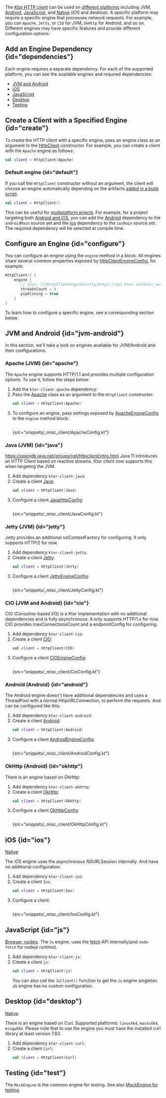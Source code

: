 [//]: # (title: Engines)

The [Ktor HTTP client](client.md) can be used on [different platforms](https://kotlinlang.org/docs/multiplatform.html) including JVM, [Android](https://kotlinlang.org/docs/android-overview.html), [JavaScript](https://kotlinlang.org/docs/js-overview.html), and [Native](https://kotlinlang.org/docs/native-overview.html) (iOS and desktop). A specific platform may require a specific engine that processes network requests. For example, you can `Apache`, `Jetty`, or `CIO` for JVM, `OkHttp` for Android, and so on. Different engines may have specific features and provide different configuration options.

## Add an Engine Dependency {id="dependencies"}

Each engine requires a separate dependency. For each of the supported platform, you can see the available engines and required dependencies:
* [JVM and Android](#jvm-android)
* [iOS](#ios)
* [JavaScript](#js)
* [Desktop](#desktop)
* [Testing](#test)

## Create a Client with a Specified Engine {id="create"}
To create the HTTP client with a specific engine, pass an engine class as an argument to the [HttpClient](https://api.ktor.io/%ktor_version%/io.ktor.client/-http-client.html) constructor. For example, you can create a client with the `Apache` engine as follows:
```kotlin
val client = HttpClient(Apache)
```

### Default engine {id="default"}
If you call the `HttpClient` constructor without an argument, the client will choose an engine automatically depending on the artifacts [added in a build script](#dependencies).
```kotlin
val client = HttpClient()
```
This can be useful for [multiplatform prjects](http-client_multiplatform.md). For example, for a project targeting both [Android and iOS](https://kotlinlang.org/docs/mobile/create-first-app.html), you can add the [Android](#android) dependency to the `androidMain` source set and the [Ios](#ios) dependency to the `iosMain` source set. The required dependency will be selected at compile time.


## Configure an Engine {id="configure"}
You can configure an engine using the `engine` method in a block. All engines share several common properties exposed by [HttpClientEngineConfig](https://api.ktor.io/%ktor_version%/io.ktor.client.engine/-http-client-engine-config/index.html), for example:

```kotlin
HttpClient() {
    engine {
       // this: [[[HttpClientEngineConfig|https://api.ktor.io/%ktor_version%/io.ktor.client.engine/-http-client-engine-config/index.html]]]
       threadsCount = 4
       pipelining = true
    }
}
```

To learn how to configure a specific engine, see a corresponding section below.


## JVM and Android {id="jvm-android"}
In this section, we'll take a look on engines available for JVM/Android and their configurations.

### Apache (JVM) {id="apache"}
The `Apache` engine supports HTTP/1.1 and provides multiple configuration options. To use it, follow the steps below:
1. Add the `ktor-client-apache` dependency:
   <var name="artifact_name" value="ktor-client-apache"/>
   <include src="lib.md" include-id="add_ktor_artifact"/>
1. Pass the [Apache](https://api.ktor.io/%ktor_version%/io.ktor.client.engine.apache/-apache/index.html) class as an argument to the `HttpClient` constructor:
   ```kotlin
   val client = HttpClient(Apache)
   ```
1. To configure an engine, pass settings exposed by [ApacheEngineConfig](https://api.ktor.io/%ktor_version%/io.ktor.client.engine.apache/-apache-engine-config/index.html) to the `engine` method block:
   ```kotlin
   ```
   {src="snippets/_misc_client/ApacheConfig.kt"}


### Java (JVM) {id="java"}
https://openjdk.java.net/groups/net/httpclient/intro.html
Java 11 introduces an HTTP Client based on reactive streams. Ktor client
now supports this when targeting the JVM.
1. Add dependency `ktor-client-java`:
   <var name="artifact_name" value="ktor-client-java"/>
   <include src="lib.md" include-id="add_ktor_artifact"/>
1. Create a client [Java](https://api.ktor.io/%ktor_version%/io.ktor.client.engine.java/-java/index.html):
   ```kotlin
   val client = HttpClient(Java)
   ```
1. Configure a client [JavaHttpConfig](https://api.ktor.io/%ktor_version%/io.ktor.client.engine.java/-java-http-config/index.html):
   ```kotlin
   ```
   {src="snippets/_misc_client/JavaConfig.kt"}

### Jetty (JVM) {id="jetty"}
Jetty provides an additional sslContextFactory for configuring. It only supports HTTP/2 for now.
1. Add dependency `ktor-client-jetty`:
   <var name="artifact_name" value="ktor-client-jetty"/>
   <include src="lib.md" include-id="add_ktor_artifact"/>
1. Create a client [Jetty](https://api.ktor.io/%ktor_version%/io.ktor.client.engine.jetty/-jetty/index.html):
   ```kotlin
   val client = HttpClient(Jetty)
   ```
1. Configure a client [JettyEngineConfig](https://api.ktor.io/%ktor_version%/io.ktor.client.engine.jetty/-jetty-engine-config/index.html):
   ```kotlin
   ```
   {src="snippets/_misc_client/JettyConfig.kt"}

### CIO (JVM and Android) {id="cio"}
CIO (Coroutine-based I/O) is a Ktor implementation with no additional dependencies and is fully asynchronous. It only supports HTTP/1.x for now.
CIO provides maxConnectionsCount and a endpointConfig for configuring.
1. Add dependency `ktor-client-cio`:
   <var name="artifact_name" value="ktor-client-cio"/>
   <include src="lib.md" include-id="add_ktor_artifact"/>
1. Create a client [CIO](https://api.ktor.io/%ktor_version%/io.ktor.client.engine.cio/-c-i-o/index.html):
   ```kotlin
   val client = HttpClient(CIO)
   ```
1. Configure a client [CIOEngineConfig](https://api.ktor.io/%ktor_version%/io.ktor.client.engine.cio/-c-i-o-engine-config/index.html):
   ```kotlin
   ```
   {src="snippets/_misc_client/CioConfig.kt"}

### Android (Android) {id="android"}
The Android engine doesn't have additional dependencies and uses a ThreadPool with a normal HttpURLConnection, to perform the requests. And can be configured like this:
1. Add dependency `ktor-client-android`:
   <var name="artifact_name" value="ktor-client-android"/>
   <include src="lib.md" include-id="add_ktor_artifact"/>
1. Create a client [Android](https://api.ktor.io/%ktor_version%/io.ktor.client.engine.android/-android/index.html):
   ```kotlin
   val client = HttpClient(Android)
   ```
1. Configure a client [AndroidEngineConfig](https://api.ktor.io/%ktor_version%/io.ktor.client.engine.android/-android-engine-config/index.html):
   ```kotlin
   ```
   {src="snippets/_misc_client/AndroidConfig.kt"}

### OkHttp (Android) {id="okhttp"}
There is an engine based on OkHttp:
1. Add dependency `ktor-client-okhttp`:
   <var name="artifact_name" value="ktor-client-okhttp"/>
   <include src="lib.md" include-id="add_ktor_artifact"/>
1. Create a client [OkHttp](https://api.ktor.io/%ktor_version%/io.ktor.client.engine.okhttp/-ok-http/index.html):
   ```kotlin
   val client = HttpClient(OkHttp)
   ```
1. Configure a client [OkHttpConfig](https://api.ktor.io/%ktor_version%/io.ktor.client.engine.okhttp/-ok-http-config/index.html):
   ```kotlin
   ```
   {src="snippets/_misc_client/OkHttpConfig.kt"}

## iOS {id="ios"}
[Native](https://kotlinlang.org/docs/native-overview.html)

The iOS engine uses the asynchronous NSURLSession internally. And have no additional configuration.
1. Add dependency `ktor-client-ios`:
   <var name="artifact_name" value="ktor-client-ios"/>
   <include src="lib.md" include-id="add_ktor_artifact"/>
1. Create a client `Ios`:
   ```kotlin
   val client = HttpClient(Ios)
   ```
1. Configure a client:
   ```kotlin
   ```
   {src="snippets/_misc_client/IosConfig.kt"}


## JavaScript {id="js"}

[Browser, nodejs](https://kotlinlang.org/docs/js-overview.html).
The `Js` engine, uses the [fetch](https://developer.mozilla.org/en-US/docs/Web/API/Fetch_API) API internally(and `node-fetch` for nodejs runtime).

1. Add dependency `ktor-client-js`:
   <var name="artifact_name" value="ktor-client-js"/>
   <include src="lib.md" include-id="add_ktor_artifact"/>
1. Create a client `js`:
   ```kotlin
   val client = HttpClient(js)
   ```
   You can also call the `JsClient()` function to get the `Js` engine singleton.
   Js engine has no custom configuration.






## Desktop {id="desktop"}

[Native](https://kotlinlang.org/docs/native-overview.html)

There is an engine based on Curl. Supported platforms: `linuxX64`, `macosX64`, `mingwX64`. Please note that to use the engine you must have the installed curl library at least version 7.63.

1. Add dependency `ktor-client-curl`:
   <var name="artifact_name" value="ktor-client-curl"/>
   <include src="lib.md" include-id="add_ktor_artifact"/>
1. Create a client `Curl`:
   ```kotlin
   val client = HttpClient(Curl)
   ```



## Testing {id="test"}
The `MockEngine` is the common engine for testing. See also [MockEngine for testing](http-client_testing.md).

